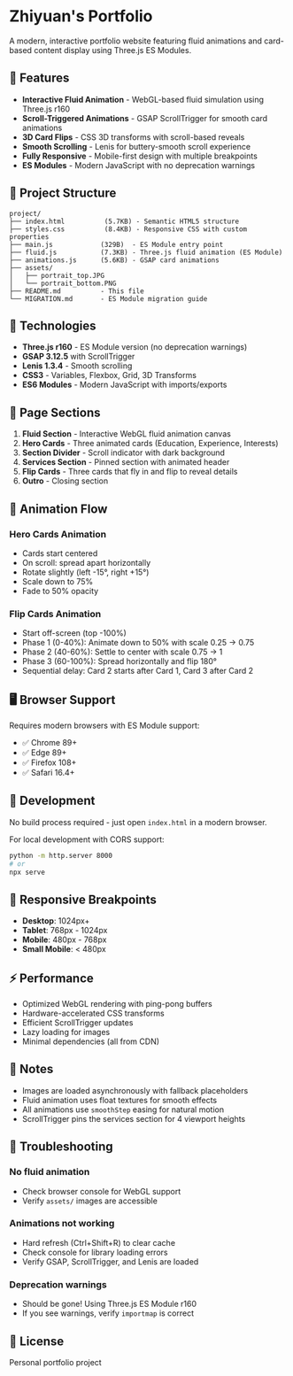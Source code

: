 # Zhiyuan's Portfolio

A modern, interactive portfolio website featuring fluid animations and card-based content display using Three.js ES Modules.

## 🎨 Features

- **Interactive Fluid Animation** - WebGL-based fluid simulation using Three.js r160
- **Scroll-Triggered Animations** - GSAP ScrollTrigger for smooth card animations
- **3D Card Flips** - CSS 3D transforms with scroll-based reveals
- **Smooth Scrolling** - Lenis for buttery-smooth scroll experience
- **Fully Responsive** - Mobile-first design with multiple breakpoints
- **ES Modules** - Modern JavaScript with no deprecation warnings

## 📂 Project Structure

```
project/
├── index.html          (5.7KB) - Semantic HTML5 structure
├── styles.css          (8.4KB) - Responsive CSS with custom properties
├── main.js            (329B)  - ES Module entry point
├── fluid.js           (7.3KB) - Three.js fluid animation (ES Module)
├── animations.js      (5.6KB) - GSAP card animations
├── assets/
│   ├── portrait_top.JPG
│   └── portrait_bottom.PNG
├── README.md          - This file
└── MIGRATION.md       - ES Module migration guide
```

## 🚀 Technologies

- **Three.js r160** - ES Module version (no deprecation warnings)
- **GSAP 3.12.5** with ScrollTrigger
- **Lenis 1.3.4** - Smooth scrolling
- **CSS3** - Variables, Flexbox, Grid, 3D Transforms
- **ES6 Modules** - Modern JavaScript with imports/exports

## 📜 Page Sections

1. **Fluid Section** - Interactive WebGL fluid animation canvas
2. **Hero Cards** - Three animated cards (Education, Experience, Interests)
3. **Section Divider** - Scroll indicator with dark background
4. **Services Section** - Pinned section with animated header
5. **Flip Cards** - Three cards that fly in and flip to reveal details
6. **Outro** - Closing section

## 🎯 Animation Flow

### Hero Cards Animation
- Cards start centered
- On scroll: spread apart horizontally
- Rotate slightly (left -15°, right +15°)
- Scale down to 75%
- Fade to 50% opacity

### Flip Cards Animation
- Start off-screen (top -100%)
- Phase 1 (0-40%): Animate down to 50% with scale 0.25 → 0.75
- Phase 2 (40-60%): Settle to center with scale 0.75 → 1
- Phase 3 (60-100%): Spread horizontally and flip 180°
- Sequential delay: Card 2 starts after Card 1, Card 3 after Card 2

## 🖥️ Browser Support

Requires modern browsers with ES Module support:
- ✅ Chrome 89+
- ✅ Edge 89+
- ✅ Firefox 108+
- ✅ Safari 16.4+

## 🔧 Development

No build process required - just open `index.html` in a modern browser.

For local development with CORS support:
```bash
python -m http.server 8000
# or
npx serve
```

## 📱 Responsive Breakpoints

- **Desktop**: 1024px+
- **Tablet**: 768px - 1024px
- **Mobile**: 480px - 768px
- **Small Mobile**: < 480px

## ⚡ Performance

- Optimized WebGL rendering with ping-pong buffers
- Hardware-accelerated CSS transforms
- Efficient ScrollTrigger updates
- Lazy loading for images
- Minimal dependencies (all from CDN)

## 📝 Notes

- Images are loaded asynchronously with fallback placeholders
- Fluid animation uses float textures for smooth effects
- All animations use `smoothStep` easing for natural motion
- ScrollTrigger pins the services section for 4 viewport heights

## 🐛 Troubleshooting

### No fluid animation
- Check browser console for WebGL support
- Verify `assets/` images are accessible

### Animations not working
- Hard refresh (Ctrl+Shift+R) to clear cache
- Check console for library loading errors
- Verify GSAP, ScrollTrigger, and Lenis are loaded

### Deprecation warnings
- Should be gone! Using Three.js ES Module r160
- If you see warnings, verify `importmap` is correct

## 📄 License

Personal portfolio project
